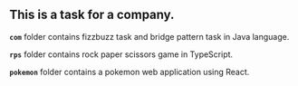 ## This is a task for a company.

**`com`** folder contains fizzbuzz task and bridge pattern task in Java language.

**`rps`** folder contains rock paper scissors game in TypeScript.

**`pokemon`** folder contains a pokemon web application using React.
